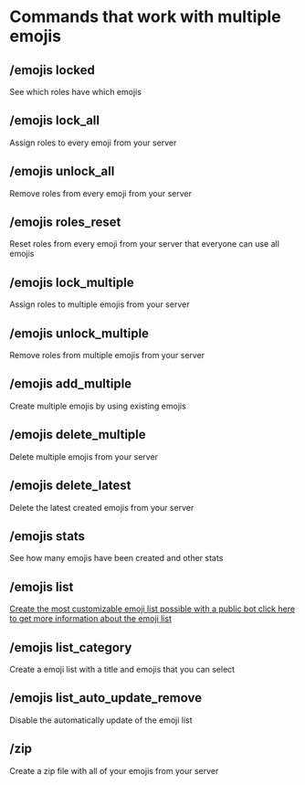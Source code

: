 # Commands that work with multiple emojis

## /emojis locked

See which roles have which emojis

## /emojis lock\_all

Assign roles to every emoji from your server

## /emojis unlock\_all

Remove roles from every emoji from your server

## /emojis roles\_reset

Reset roles from every emoji from your server that everyone can use all emojis

## /emojis lock\_multiple

Assign roles to multiple emojis from your server&#x20;

## /emojis unlock\_multiple

Remove roles from multiple emojis from your server

## /emojis add\_multiple

Create multiple emojis by using existing emojis

## /emojis delete\_multiple

Delete multiple emojis from your server

## /emojis delete\_latest

Delete the latest created emojis from your server

## /emojis stats

See how many emojis have been created and other stats

## /emojis list

[Create the most customizable emoji list possible with a public bot click here to get more information about the emoji list](../emoji-guardians-features/customizable-emoji-list.md)

## /emojis list\_category

Create a emoji list with a title and emojis that you can select

## /emojis list\_auto\_update\_remove

Disable the automatically update of the emoji list

## /zip

Create a zip file with all of your emojis from your server

